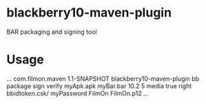 blackberry10-maven-plugin
=========================
BAR packaging and signing tool

Usage
=========================
<build>
    <plugins>
        ...
      <plugin>
            <groupId>com.filmon.maven</groupId>
            <version>1.1-SNAPSHOT</version>
            <artifactId>blackberry10-maven-plugin</artifactId>
            <executions>
                <execution>
                    <id>bb</id>
                    <goals>
                        <goal>package</goal>
                        <goal>sign</goal>
                        <goal>verify</goal>
                    </goals>
                    <configuration>
                        <barPackage>
                            <apkFile>myApk.apk</apkFile>
                            <barFile>myBar.bar</barFile>
                            <minimalOsVersion>10.2</minimalOsVersion>
                            <warningLevelThreshold>5</warningLevelThreshold>
                            <applicationCategory>media</applicationCategory>
                            <verifyApk>true</verifyApk>
                            <appEntryPointNameTruncation>right</appEntryPointNameTruncation>
                        </barPackage>
                        <certificate>
                            <file>bbidtoken.csk/</file>
                            <password>myPassword</password>
                            <author>FilmOn</author>
                        </certificate>
                        <keyStorage>
                            <file>FilmOn.p12</file>
                        </keyStorage>
                    </configuration>
                </execution>
            </executions>
        </plugin>
        ...
    </plugins>
</build>

